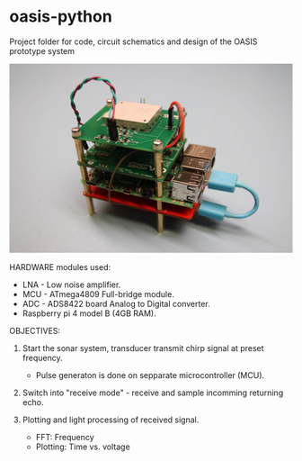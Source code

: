 # oasis-python
Project folder for code, circuit schematics and design of the OASIS prototype system

![Screenshot](full_module_comp.JPG)



HARDWARE modules used: 
- LNA - Low noise amplifier. 
- MCU - ATmega4809 Full-bridge module.
- ADC - ADS8422 board Analog to Digital converter.  
- Raspberry pi 4 model B (4GB RAM).


OBJECTIVES: 
1. Start the sonar system, transducer transmit chirp signal at preset frequency. 
    - Pulse generaton is done on sepparate microcontroller (MCU).  
    
2. Switch into "receive mode" - receive and sample incomming returning echo. 

3. Plotting and light processing of received signal.
    - FFT: Frequency
    - Plotting: Time vs. voltage 



